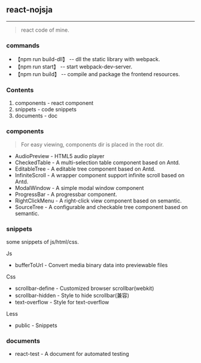 ## react-nojsja
----------------
>react code of mine.

### commands

* 【npm run build-dll】 -- dll the static library with webpack.
* 【npm run start】 -- start webpack-dev-server.
* 【npm run build】 -- compile and package the frontend resources.

### Contents  

1. components - react component
2. snippets - code snippets
3. documents - doc

### components
>For easy viewing, components dir is placed in the root dir.

- AudioPreview - HTML5 audio player  
- CheckedTable - A multi-selection table component based on Antd.
- EditableTree - A editable tree component based on Antd.
- InfiniteScroll - A wrapper component support infinite scroll based on Antd.
- ModalWindow - A simple modal window component  
- ProgressBar - A progressbar component.  
- RightClickMenu - A right-click view component based on semantic.  
- SourceTree - A configurable and checkable tree component based on semantic.

### snippets
some snippets of js/html/css.

Js

- bufferToUrl - Convert media binary data into previewable files  

Css

- scrollbar-define - Customized browser scrollbar(webkit)  
- scrollbar-hidden - Style to hide scrollbar(兼容)  
- text-overflow - Style for text-overflow  

Less
- public - Snippets

### documents

- react-test - A document for automated testing
